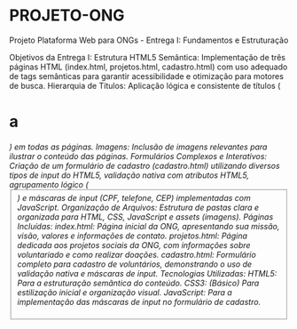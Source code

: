 # PROJETO-ONG
Projeto Plataforma Web para ONGs - Entrega I: Fundamentos e Estruturação

Objetivos da Entrega I:
Estrutura HTML5 Semântica: Implementação de três páginas HTML (index.html, projetos.html, cadastro.html) com uso adequado de tags semânticas para garantir acessibilidade e otimização para motores de busca.
Hierarquia de Títulos: Aplicação lógica e consistente de títulos (<h1> a <h6>) em todas as páginas.
Imagens: Inclusão de imagens relevantes para ilustrar o conteúdo das páginas.
Formulários Complexos e Interativos: Criação de um formulário de cadastro (cadastro.html) utilizando diversos tipos de input do HTML5, validação nativa com atributos HTML5, agrupamento lógico (<fieldset>) e máscaras de input (CPF, telefone, CEP) implementadas com JavaScript.
Organização de Arquivos: Estrutura de pastas clara e organizada para HTML, CSS, JavaScript e assets (imagens).
Páginas Incluídas:
index.html: Página inicial da ONG, apresentando sua missão, visão, valores e informações de contato.
projetos.html: Página dedicada aos projetos sociais da ONG, com informações sobre voluntariado e como realizar doações.
cadastro.html: Formulário completo para cadastro de voluntários, demonstrando o uso de validação nativa e máscaras de input.
Tecnologias Utilizadas:
HTML5: Para a estruturação semântica do conteúdo.
CSS3: (Básico) Para estilização inicial e organização visual.
JavaScript: Para a implementação das máscaras de input no formulário de cadastro.
